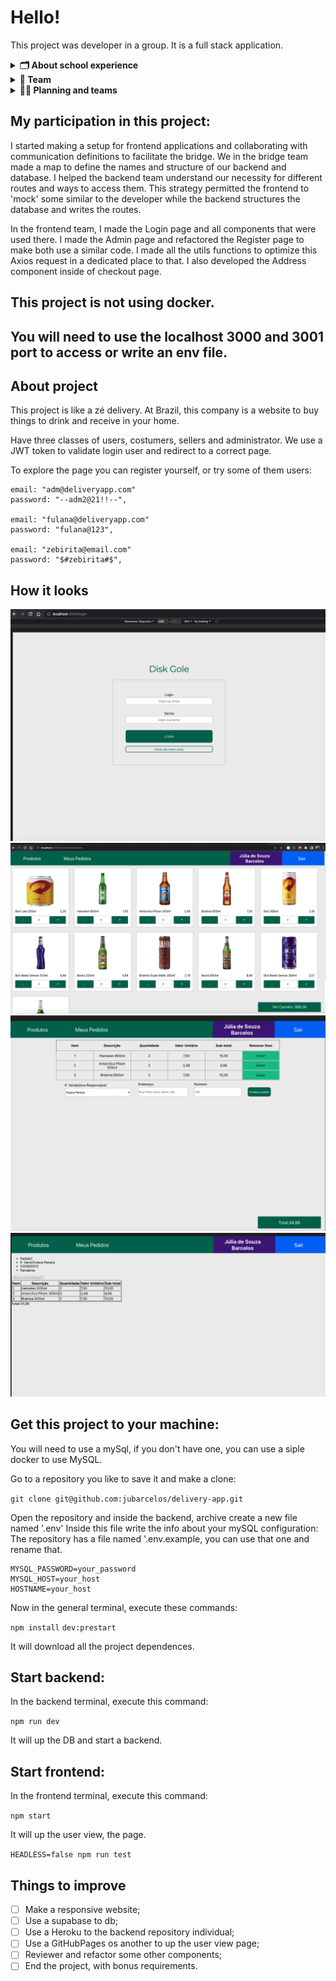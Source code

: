 # Hello!

This project was developer in a group. It is a full stack application.

<details>
  <summary>
    <strong>🗂 About school experience </strong>
  </summary><br>
   It is a project to improve our knologe during our frontend and backend module in Trybe course.
After take a good note in that one, we are finally called as a full stack developer.
We made all parts of this code, frontend and backend, exeped __tests__ file.
</details>

<details>
  <summary>
    <strong>👷 Team </strong>
  </summary><br>
    Bruno Moraes,
    Italo Moraes,
    Julia Barcelos (myself),
    Julio César Nunes,
    Mabiane Polniak and
    Vanessa Rios.
</details>

<details>
  <summary>
    <strong>👨‍💻 Planning and teams </strong>
  </summary><br>
We divided the group in three teams: frontend, backend and bridge.
I had opportunitie to participated in two of then: frontend and bridge teams.

<details>
  <summary>
    <strong>👷 Frontend </strong>
  </summary><br>
    Julia Barcelos (myself),
    Mabiane Polniak and
    Vanessa Rios.
</details>

<details>
  <summary>
    <strong>👷 Backend </strong>
  </summary><br>
    Bruno Moraes,
    Italo Moraes and
    Julio César Nunes
</details>

<details>
  <summary>
    <strong>👷 Bridge </strong>
  </summary><br>
    Italo Moraes,
    Julia Barcelos (myself) and
    Vanessa Rios.
</details>

</details>

## My participation in this project:

I started making a setup for frontend applications and collaborating with communication definitions to facilitate the bridge.
We in the bridge team made a map to define the names and structure of our backend and database.
I helped the backend team understand our necessity for different routes and ways to access them.
This strategy permitted the frontend to 'mock' some similar to the developer while the backend structures the database and writes the routes.

In the frontend team, I made the Login page and all components that were used there.
I made the Admin page and refactored the Register page to make both use a similar code.
I made all the utils functions to optimize this Axios request in a dedicated place to that.
I also developed the Address component inside of checkout page.

## This project is not using docker.
## You will need to use the localhost 3000 and 3001 port to access or write an env file.


## About project

This project is like a zé delivery.
At Brazil, this company is a website to buy things to drink and receive in your home.

Have three classes of users, costumers, sellers and administrator.
We use a JWT token to validate login user and redirect to a correct page.

To explore the page you can register yourself, or try some of them users:

    email: "adm@deliveryapp.com"
    password: "--adm2@21!!--",

    email: "fulana@deliveryapp.com"
    password: "fulana@123",

    email: "zebirita@email.com"
    password: "$#zebirita#$",


## How it looks

![login](readme_images/login.png)
![products](readme_images/products.png)
![ckeckout](readme_images/checkout.png)
![order](readme_images/order.png)


## Get this project to your machine:

You will need to use a mySql, if you don't have one, you can use a siple docker to use MySQL.

Go to a repository you like to save it and make a clone:

```git clone git@github.com:jubarcelos/delivery-app.git```

Open the repository and inside the backend, archive create a new file named '.env'
Inside this file write the info about your mySQL configuration:
The repository has a file named '.env.example, you can use that one and rename that.

    MYSQL_PASSWORD=your_password
    MYSQL_HOST=your_host
    HOSTNAME=your_host

Now in the general terminal, execute these commands:

``` npm install ```
``` dev:prestart ```

It will download all the project dependences.

## Start backend:

In the backend terminal, execute this command:

``` npm run dev ```

It will up the DB and start a backend.

## Start frontend:

In the frontend terminal, execute this command:

``` npm start ```

It will up the user view, the page.


``` HEADLESS=false npm run test ```


## Things to improve

- [ ] Make a responsive website;
- [ ] Use a supabase to db;
- [ ] Use a Heroku to the backend repository individual;
- [ ] Use a GitHubPages os another to up the user view page;
- [ ] Reviewer and refactor some other components;
- [ ] End the project, with bonus requirements.
